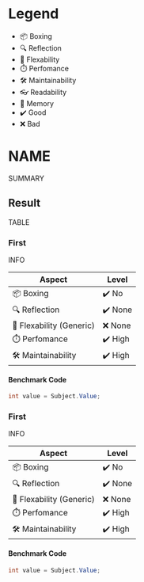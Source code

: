 ﻿# Legend

 - 📦 Boxing
 - 🔍 Reflection
 - 🤸 Flexability
 - ⏱️ Perfomance
 - 🛠️ Maintainability
 - 👓 Readability
 - 💾 Memory 
 - ✔️ Good
 - ❌ Bad

# NAME

SUMMARY

## Result

TABLE

### First

INFO

| Aspect                   |Level   |
| ------------------------ |------- |
| 📦 Boxing                |✔️ No |
| 🔍 Reflection            |✔️ None |
| 🤸 Flexability (Generic) |❌ None  |
| ⏱️ Perfomance            |✔️ High  |
| 🛠️ Maintainability       |✔️ High  |

#### Benchmark Code

```csharp
int value = Subject.Value;
```

### First

INFO

| Aspect                   |Level   |
| ------------------------ |------- |
| 📦 Boxing                |✔️ No |
| 🔍 Reflection            |✔️ None |
| 🤸 Flexability (Generic) |❌ None  |
| ⏱️ Perfomance            |✔️ High  |
| 🛠️ Maintainability       |✔️ High  |

#### Benchmark Code

```csharp
int value = Subject.Value;
```
